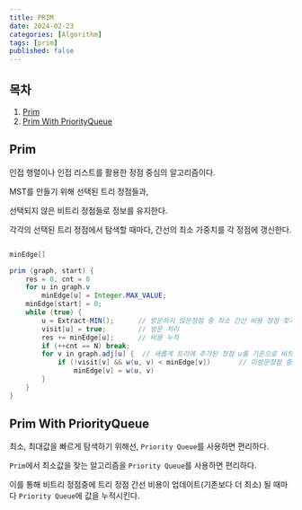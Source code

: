 ```yaml
---
title: PRIM
date: 2024-02-23
categories: [Algorithm]
tags: [prim]
published: false
---
```


## 목차

1. <a href = "#prim"> Prim </a>
1. <a href = "#prim_with_priorityqueue"> Prim With PriorityQueue </a>

## <font id = "prim"> Prim </font>

인접 행렬이나 인접 리스트를 활용한 정점 중심의 알고리즘이다.

MST를 만들기 위해 선택된 트리 정점들과,

선택되지 않은 비트리 정점들로 정보를 유지한다.

각각의 선택된 트리 정점에서 탐색할 때마다, 간선의 최소 가중치를 각 정점에 갱신한다.

```java

minEdge[]

prim (graph, start) {
    res = 0, cnt = 0
    for u in graph.v
        minEdge[u] = Integer.MAX_VALUE;
    minEdge[start] = 0;
    while (true) {
        u = Extract-MIN();      // 방문하지 않은정점 중 최소 간선 비용 정점 찾기
        visit[u] = true;        // 방문 처리
        res += minEdge[u];      // 비용 누적
        if (++cnt == N) break;
        for v in graph.adj[u] {  // 새롭게 트리에 추가된 정점 u를 기준으로 비트리 정점들의 최소 간선 비용 업데이트
            if (!visit[v] && w(u, v) < minEdge[v])       // 미방문정점 중 u -> v 비용이 minEdge[v] 보다 작다면 갱신
                minEdge[v] = w(u, v)
        }
    }
}

```

## <font id = "prim_with_priorityqueue"> Prim With PriorityQueue </font>

최소, 최대값을 빠르게 탐색하기 위해선, `Priority Queue`를 사용하면 편리하다.

`Prim`에서 최소값을 찾는 알고리즘을 `Priority Queue`를 사용하면 편리하다.

이를 통해 비트리 정점중에 트리 정점 간선 비용이 업데이트(기존보다 더 최소) 될 때마다 `Priority Queue`에 값을 누적시킨다.

```java

```
